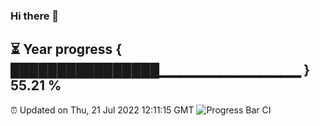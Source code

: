 ### Hi there 👋
⏳ Year progress { ████████████████▁▁▁▁▁▁▁▁▁▁▁▁▁▁ } 55.21 %
---
⏰ Updated on Thu, 21 Jul 2022 12:11:15 GMT
![Progress Bar CI](https://github.com/Moyi321/Moyi321/workflows/Progress%20Bar%20CI/badge.svg)
